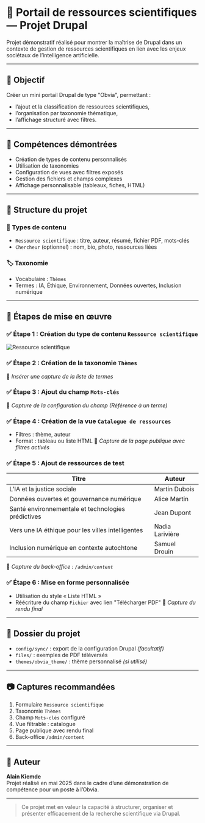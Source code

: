 # 📘 Portail de ressources scientifiques — Projet Drupal

Projet démonstratif réalisé pour montrer la maîtrise de Drupal dans un contexte de gestion de ressources scientifiques en lien avec les enjeux sociétaux de l’intelligence artificielle.

---

## 🎯 Objectif

Créer un mini portail Drupal de type "Obvia", permettant :
- l’ajout et la classification de ressources scientifiques,
- l’organisation par taxonomie thématique,
- l’affichage structuré avec filtres.

---

## 🧠 Compétences démontrées

- Création de types de contenu personnalisés
- Utilisation de taxonomies
- Configuration de vues avec filtres exposés
- Gestion des fichiers et champs complexes
- Affichage personnalisable (tableaux, fiches, HTML)

---

## 📐 Structure du projet

### 📄 Types de contenu

- `Ressource scientifique` : titre, auteur, résumé, fichier PDF, mots-clés
- `Chercheur` (optionnel) : nom, bio, photo, ressources liées

### 🏷 Taxonomie

- Vocabulaire : `Thèmes`
- Termes : IA, Éthique, Environnement, Données ouvertes, Inclusion numérique

---

## 🔧 Étapes de mise en œuvre

### ✅ Étape 1 : Création du type de contenu `Ressource scientifique`
![Ressource scientifique](Drupal/Contenu.JPG)


### ✅ Étape 2 : Création de la taxonomie `Thèmes`
📸 *Insérer une capture de la liste de termes*

### ✅ Étape 3 : Ajout du champ `Mots-clés`
📸 *Capture de la configuration du champ (Référence à un terme)*

### ✅ Étape 4 : Création de la vue `Catalogue de ressources`
- Filtres : thème, auteur
- Format : tableau ou liste HTML
📸 *Capture de la page publique avec filtres activés*

### ✅ Étape 5 : Ajout de ressources de test

| Titre | Auteur |
|-------|--------|
| L’IA et la justice sociale | Martin Dubois |
| Données ouvertes et gouvernance numérique | Alice Martin |
| Santé environnementale et technologies prédictives | Jean Dupont |
| Vers une IA éthique pour les villes intelligentes | Nadia Larivière |
| Inclusion numérique en contexte autochtone | Samuel Drouin |

📸 *Capture du back-office : `/admin/content`*

### ✅ Étape 6 : Mise en forme personnalisée
- Utilisation du style « Liste HTML »
- Réécriture du champ `Fichier` avec lien "Télécharger PDF"
📸 *Capture du rendu final*

---

## 📂 Dossier du projet

- `config/sync/` : export de la configuration Drupal *(facultatif)*
- `files/` : exemples de PDF téléversés
- `themes/obvia_theme/` : thème personnalisé *(si utilisé)*

---

## 📷 Captures recommandées

1. Formulaire `Ressource scientifique`
2. Taxonomie `Thèmes`
3. Champ `Mots-clés` configuré
4. Vue filtrable : catalogue
5. Page publique avec rendu final
6. Back-office `/admin/content`

---

## 🧾 Auteur

**Alain Kiemde**  
Projet réalisé en mai 2025 dans le cadre d’une démonstration de compétence pour un poste à l’Obvia.

---

> Ce projet met en valeur la capacité à structurer, organiser et présenter efficacement de la recherche scientifique via Drupal.
